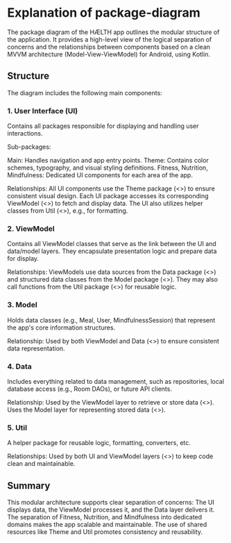 # Explanation of package-diagram

The package diagram of the HÆLTH app outlines the modular structure of the application. 
It provides a high-level view of the logical separation of concerns and the relationships between components based on a clean MVVM architecture (Model-View-ViewModel) for Android, using Kotlin.

## Structure
The diagram includes the following main components:

### 1. User Interface (UI)
Contains all packages responsible for displaying and handling user interactions.

Sub-packages:

Main: Handles navigation and app entry points.
Theme: Contains color schemes, typography, and visual styling definitions.
Fitness, Nutrition, Mindfulness: Dedicated UI components for each area of the app.

Relationships:
All UI components use the Theme package (<<provide>>) to ensure consistent visual design.
Each UI package accesses its corresponding ViewModel (<<access>>) to fetch and display data.
The UI also utilizes helper classes from Util (<<use>>), e.g., for formatting.

### 2. ViewModel
Contains all ViewModel classes that serve as the link between the UI and data/model layers.
They encapsulate presentation logic and prepare data for display.

Relationships:
ViewModels use data sources from the Data package (<<use>>) and structured data classes from the Model package (<<access>>).
They may also call functions from the Util package (<<use>>) for reusable logic.

### 3. Model
Holds data classes (e.g., Meal, User, MindfulnessSession) that represent the app's core information structures.

Relationship:
Used by both ViewModel and Data (<<access>>) to ensure consistent data representation.

### 4. Data
Includes everything related to data management, such as repositories, local database access (e.g., Room DAOs), or future API clients.

Relationship:
Used by the ViewModel layer to retrieve or store data (<<use>>).
Uses the Model layer for representing stored data (<<depend>>).

### 5. Util
A helper package for reusable logic, formatting, converters, etc.

Relationships:
Used by both UI and ViewModel layers (<<use>>) to keep code clean and maintainable.

## Summary
This modular architecture supports clear separation of concerns:
The UI displays data, the ViewModel processes it, and the Data layer delivers it.
The separation of Fitness, Nutrition, and Mindfulness into dedicated domains makes the app scalable and maintainable.
The use of shared resources like Theme and Util promotes consistency and reusability.
